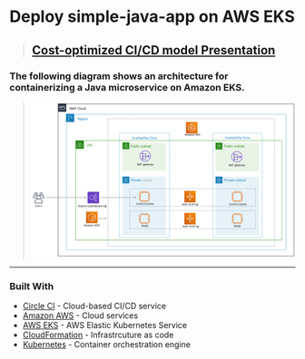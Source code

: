 # Deploy simple-java-app on AWS EKS

> ## [Cost-optimized CI/CD model Presentation​](files/Presentation.pptx)

### The following diagram shows an architecture for containerizing a Java microservice on Amazon EKS.

> ![EKS cluster diagram](files/eks-diagram.png)


-------------------------------------------------------------------------------------------------------------------------------------------------------

### Built With

- [Circle CI](www.circleci.com) - Cloud-based CI/CD service
- [Amazon AWS](https://aws.amazon.com/) - Cloud services
- [AWS EKS](https://aws.amazon.com/eks/) - AWS Elastic Kubernetes Service
- [CloudFormation](https://aws.amazon.com/cloudformation/) - Infrastrcuture as code
- [Kubernetes](https://kubernetes.io/) - Container orchestration engine
